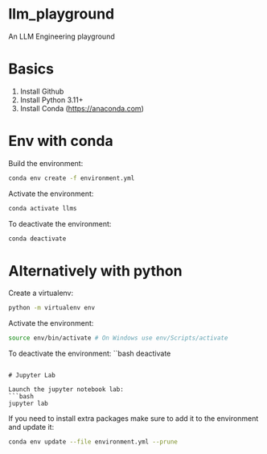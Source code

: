 # llm_playground
An LLM Engineering playground

# Basics

1. Install Github
2. Install Python 3.11+
3. Install Conda (https://anaconda.com)

# Env with conda

Build the environment:
```bash
conda env create -f environment.yml
```

Activate the environment:
```bash
conda activate llms
```

To deactivate the environment:
```bash
conda deactivate
```

# Alternatively with python

Create a virtualenv:
```bash
python -m virtualenv env
```

Activate the environment:
```bash
source env/bin/activate # On Windows use env/Scripts/activate
```

To deactivate the environment:
``bash
deactivate
```

# Jupyter Lab

Launch the jupyter notebook lab:
```bash
jupyter lab
```

If you need to install extra packages make sure to add it to the environment and update it:
```bash
conda env update --file environment.yml --prune
```
